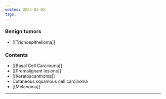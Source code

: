 ```yaml
---
edited: 2024-03-02
tags:
---
```

### Benign tumors
- [[Trichoepithelioma]] 
### Contents
- [[Basal Cell Carcinoma]] 
- [[Premalignant lesions]] 
- [[Keratoacanthoma]]
- Cutaneous squamous cell carcinoma
- [[Melanoma]]
---
